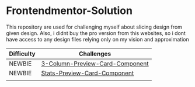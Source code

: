# Frontendmentor-Solution

This repository are used for challenging myself about slicing design from given design. Also, i didnt buy the pro version from this websites, so i dont have access to any design files relying only on my vision and approximation

| **Difficulty** | **Challenges** |
|---|---|
| NEWBIE | [3-Column-Preview-Card-Component](https://www.frontendmentor.io/solutions/3columnpreviewcardcomponent-lr5LzKHgf)     |
| NEWBIE | [Stats-Preview-Card-Component](https://www.frontendmentor.io/solutions/responsive-landing-page-using-css-flexbox-ISEkuUCSN)     |
|   |   |
